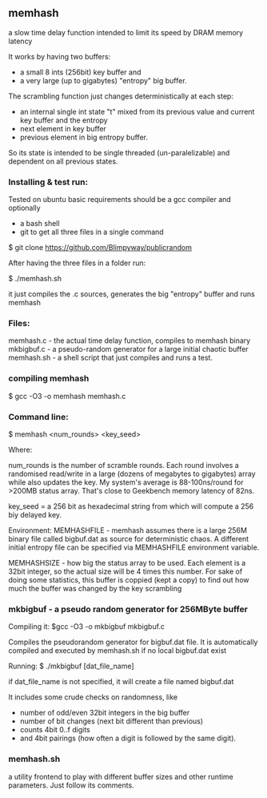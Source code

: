 ## memhash
a slow time delay function intended to limit its speed by DRAM memory latency

It works by having two buffers:
- a small 8 ints (256bit) key buffer and 
- a very large (up to gigabytes) "entropy" big buffer. 

The scrambling function just changes deterministically at each step:
- an internal single int state "t" mixed from its previous value and
  current key buffer and the entropy
- next element in key buffer
- previous element in big entropy buffer.

So its state is intended to be single threaded (un-paralelizable) and dependent
on all previous states.

### Installing & test run:

Tested on ubuntu
basic requirements should be a gcc compiler and optionally 
- a bash shell 
- git to get all three files in a single command

$ git clone https://github.com/Blimpyway/publicrandom

After having the three files in a folder run: 

$ ./memhash.sh 

it just compiles the .c sources,
generates the big "entropy" buffer and runs memhash 
          
### Files:

memhash.c - the actual time delay function, compiles to memhash binary 
mkbigbuf.c - a pseudo-random generator for a large initial chaotic buffer
memhash.sh - a shell script that just compiles and runs a test.


### compiling memhash

$ gcc -O3 -o memhash memhash.c 

### Command line:

$ memhash <num_rounds> <key_seed> 

Where:

num_rounds is the number of scramble rounds. Each round involves a randomised 
  read/write in a large (dozens of megabytes to gigabytes) array while
  also updates the key. My system's average is 88-100ns/round for >200MB status
  array. That's close to Geekbench memory latency of 82ns.

key_seed = a 256 bit as hexadecimal string from which will compute a
  256 biy delayed key.

Environment: 
MEMHASHFILE - memhash assumes there is a large 256M binary file called 
bigbuf.dat as source for deterministic chaos.
A different initial entropy file can be specified via MEMHASHFILE environment
variable.

MEMHASHSIZE - how big the status array to be used. Each element is a 32bit 
  integer, so the actual size will be 4 times this number. For sake of doing
  some statistics, this buffer is coppied (kept a copy) to find out how much
  the buffer was changed by the key scrambling 


### mkbigbuf - a pseudo random generator for 256MByte buffer
Compiling it: 
$gcc -O3 -o mkbigbuf mkbigbuf.c

Compiles the pseudorandom generator for bigbuf.dat file. 
It is automatically compiled and executed by memhash.sh 
if no local bigbuf.dat exist

Running: 
$ ./mkbigbuf [dat_file_name]

if dat_file_name is not specified, it will create a file named bigbuf.dat

It includes some crude checks on randomness, like 
- number of odd/even 32bit integers in the big buffer
- number of bit changes (next bit different than previous)
- counts 4bit 0..f digits
- and 4bit pairings (how often a digit is followed by the same digit). 

### memhash.sh
a utility frontend  to play with different buffer sizes and other
runtime parameters. Just follow its comments. 



